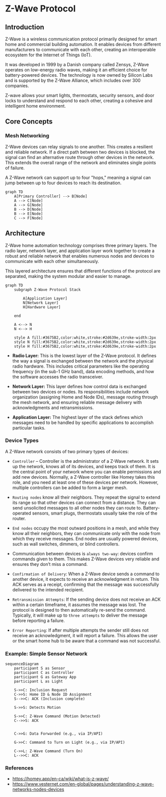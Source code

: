 # Z-Wave Protocol

## Introduction

Z-Wave is a wireless communication protocol primarily designed for smart home and commercial building automation. It enables devices from different manufacturers to communicate with each other, creating an interoperable ecosystem for the Internet of Things (IoT).

It was developed in 1999 by a Danish company called Zensys, Z-Wave operates on low-energy radio waves, making it an efficient choice for battery-powered devices. The technology is now owned by Silicon Labs and is supported by the Z-Wave Alliance, which includes over 300 companies.

Z-wave allows your smart lights, thermostats, security sensors, and door locks to understand and respond to each other, creating a cohesive and intelligent home environment.

## Core Concepts

### Mesh Networking

Z-Wave devices can relay signals to one another. This creates a resilient and reliable network. If a direct path between two devices is blocked, the signal can find an alternative route through other devices in the network. This extends the overall range of the network and eliminates single points of failure.

A Z-Wave network can support up to four "hops," meaning a signal can jump between up to four devices to reach its destination.

```mermaid
graph TD
    A[Primary Controller] --> B[Node]
    A --> C[Node]
    A --> G[Node]
    B --> D[Node]
    B --> E[Node]
    C --> F[Node]
```

## Architecture

Z-Wave home automation technology comprises three primary layers. The radio layer, network layer, and application layer work together to create a robust and reliable network that enables numerous nodes and devices to communicate with each other simultaneously.

This layered architecture ensures that different functions of the protocol are separated, making the system modular and easier to manage.

```mermaid
graph TD
    subgraph Z-Wave Protocol Stack

        A[Application Layer]
        N[Network Layer]
        H[Hardware Layer]

    end

    A <--> N
    N <--> H

    style A fill:#3675B2,color:white,stroke:#2d639e,stroke-width:2px
    style N fill:#3675B2,color:white,stroke:#2d639e,stroke-width:2px
    style H fill:#3675B2,color:white,stroke:#2d639e,stroke-width:2px
```

-   **Radio Layer:** This is the lowest layer of the Z-Wave protocol. It defines the way a signal is exchanged between the network and the physical radio hardware. This includes critical parameters like the operating frequency (in the sub-1 GHz band), data encoding methods, and how the software accesses the radio transceiver.

-   **Network Layer:** This layer defines how control data is exchanged between two devices or nodes. Its responsibilities include network organization (assigning Home and Node IDs), message routing through the mesh network, and ensuring reliable message delivery with acknowledgments and retransmissions.

-   **Application Layer:** The highest layer of the stack defines which messages need to be handled by specific applications to accomplish particular tasks.

### Device Types

A Z-Wave network consists of two primary types of devices:

-   `Controller` – Controller is the administrator of a Z-Wave network. It sets up the network, knows all of its devices, and keeps track of them. It is the central point of your network where you can enable permissions and add new devices. Normally, a Z-Wave controller like Homey takes this role, and you need at least one of these devices per network. However, multiple controllers can be added to form a larger mesh.

-   `Routing nodes` know all their neighbors. They repeat the signal to extend its range so that other devices can connect from a distance. They can send unsolicited messages to all other nodes they can route to. Battery-operated sensors, smart plugs, thermostats usually take the role of the router.

-   `End nodes` occupy the most outward positions in a mesh, and while they know all their neighbors, they can communicate only with the node from which they receive messages. End nodes are usually powered devices, such as wall switches, dimmers, or blind controllers.

-   Communication between devices is `always two-way`: devices confirm commands given to them. This makes Z-Wave devices very reliable and ensures they don’t miss a command.

-   `Confirmation of Delivery`: When a Z-Wave device sends a command to another device, it expects to receive an acknowledgment in return. This ACK serves as a receipt, confirming that the message was successfully delivered to the intended recipient.

-   `Retransmission Attempts`: If the sending device does not receive an ACK within a certain timeframe, it assumes the message was lost. The protocol is designed to then automatically re-send the command. Typically, it will make up to `three attempts` to deliver the message before reporting a failure.

-   `Error Reporting`: If after multiple attempts the sender still does not receive an acknowledgment, it will report a failure. This allows the user or the smart home hub to be aware that a command was not successful.

### Example: Simple Sensor Network

```mermaid
sequenceDiagram
    participant S as Sensor
    participant C as Controller
    participant G as Gateway App
    participant L as Light

    S->>C: Inclusion Request
    C->>S: Home ID & Node ID Assignment
    S-->>C: ACK (Inclusion complete)

    S->>S: Detects Motion

    S->>C: Z-Wave Command (Motion Detected)
    C-->>S: ACK


    C->>G: Data Forwarded (e.g., via IP/API)

    G->>C: Command to Turn on Light (e.g., via IP/API)

    C->>L: Z-Wave Command (Turn On)
    L-->>C: ACK
```

### References

-   https://homey.app/en-ca/wiki/what-is-z-wave/
-   https://www.vesternet.com/en-global/pages/understanding-z-wave-networks-nodes-devices

